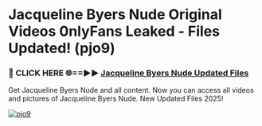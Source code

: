 # Jacqueline Byers Nude Original Videos 0nlyFans Leaked - Files Updated! (pjo9)

<h3>🔴 CLICK HERE 🌐==►► <a href="https://tinyurl.com/yrmya6cz" rel="nofollow">Jacqueline Byers Nude Updated Files</a></h3>

Get Jacqueline Byers Nude and all content. Now you can access all videos and pictures of Jacqueline Byers Nude. New Updated Files 2025!

[![pjo9](https://i.imgur.com/FMdXYCs.gif)](https://tinyurl.com/yrmya6cz)
